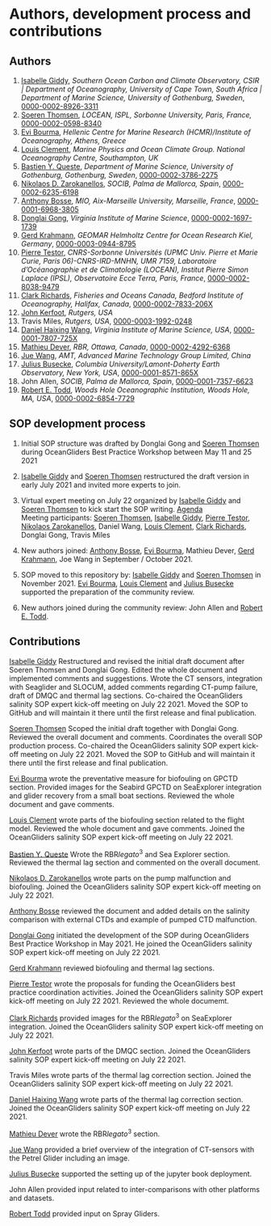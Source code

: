 # Authors, development process and contributions

## Authors
  1. [Isabelle Giddy](https://github.com/isgiddy), *Southern Ocean Carbon and Climate Observatory, CSIR | Department of Oceanography, University of Cape Town, South Africa | Department of Marine Science, University of Gothenburg, Sweden*, [0000-0002-8926-3311](https://orcid.org/0000-0002-8926-3311)
  1. [Soeren Thomsen](https://github.com/soerenthomsen), *LOCEAN, ISPL, Sorbonne University, Paris, France,* [0000-0002-0598-8340](https://orcid.org/0000-0002-0598-8340)
  1. [Evi Bourma](https://github.com/evibourma), *Hellenic Centre for Marine Research (HCMR)/Institute of Oceanography, Athens, Greece*
  1. [Louis Clement](https://github.com/LouClement), *Marine Physics and Ocean Climate Group. National Oceanography Centre, Southampton, UK*
  1. [Bastien Y. Queste](https://github.com/bastienqueste), *Department of Marine Science, University of Gothenburg, Gothenburg, Sweden*, [0000-0002-3786-2275](https://orcid.org/0000-0002-3786-2275)
  1. [Nikolaos D. Zarokanellos](https://github.com/nizaroka), *SOCIB, Palma de Mallorca, Spain*, [0000-0002-6235-6198](https://orcid.org/0000-0002-6235-6198)
  1. [Anthony Bosse](https://github.com/AnthonyBosse), *MIO, Aix-Marseille University, Marseille, France*, [0000-0001-6968-3805](https://orcid.org/0000-0001-6968-3805)
  1. [Donglai Gong](https://github.com/truedichotomy), *Virginia Institute of Marine Science*, [0000-0002-1697-1739](https://orcid.org/0000-0002-1697-1739) 
  3. [Gerd Krahmann](https://github.com/gkrahmann), *GEOMAR Helmholtz Centre for Ocean Research Kiel, Germany*, [0000-0003-0944-8795](https://orcid.org/0000-0003-0944-8795) 
  4. [Pierre Testor](https://github.com/ptestor), *CNRS-Sorbonne Universités (UPMC Univ. Pierre et Marie Curie, Paris 06)-CNRS-IRD-MNHN, UMR 7159, Laboratoire d’Océanographie et de Climatologie (LOCEAN), Institut Pierre Simon Laplace (IPSL), Observatoire Ecce Terra, Paris, France*, [0000-0002-8038-9479](https://orcid.org/0000-0002-8038-9479)
  5. [Clark Richards](https://github.com/richardsc), *Fisheries and Oceans Canada, Bedford Institute of Oceanography, Halifax, Canada*, [0000-0002-7833-206X](https://orcid.org/0000-0002-7833-206X)
  1. [John Kerfoot](https://github.com/kerfoot), *Rutgers, USA*
  1. Travis Miles, *Rutgers, USA*, [0000-0003-1992-0248](https://orcid.org/0000-0003-1992-0248)
  1. [Daniel Haixing Wang](https://github.com/KingSeaStar), *Virginia Institute of Marine Science, USA*, [0000-0001-7807-725X](https://orcid.org/0000-0001-7807-725X)
  1. [Mathieu Dever](https://github.com/matdever), *RBR, Ottawa, Canada*, [0000-0002-4292-6368](https://orcid.org/0000-0002-4292-6368)
  1. [Jue Wang](https://github.com/joewang54), *AMT, Advanced Marine Technology Group Limited, China*
  1. [Julius Busecke](https://github.com/jbusecke), *Columbia University/Lamont-Doherty Earth Observatory, New York, USA*, [0000-0001-8571-865X](https://orcid.org/0000-0001-8571-865X)
  1. John Allen, *SOCIB, Palma de Mallorca, Spain*, [0000-0001-7357-6623](https://orcid.org/0000-0001-7357-6623)
  1. [Robert E. Todd](https://github.com/rtodd-WHOI), *Woods Hole Oceanographic Institution, Woods Hole, MA, USA*, [0000-0002-6854-7729](https://orcid.org/0000-0002-6854-7729)


## SOP development process

1) Initial SOP structure was drafted by Donglai Gong and [Soeren Thomsen](https://github.com/soerenthomsen) during OceanGliders Best Practice Workshop between May 11 and 25 2021

2) [Isabelle Giddy](https://github.com/isgiddy) and [Soeren Thomsen](https://github.com/soerenthomsen) restructured the draft version in early July 2021 and invited more experts to join.

3) Virtual expert meeting on July 22 organized by [Isabelle Giddy](https://github.com/isgiddy) and [Soeren Thomsen](https://github.com/soerenthomsen) to kick start the SOP writing. [Agenda](https://docs.google.com/document/d/1Bzj916qYsY04QVmZdiBztdeCrOJoJm084ORxN6HFVC4/edit)   
Meeting participants: [Soeren Thomsen](https://github.com/soerenthomsen), [Isabelle Giddy](https://github.com/isgiddy), [Pierre Testor](https://github.com/ptestor), [Nikolaos Zarokanellos](https://github.com/nizaroka), Daniel Wang, [Louis Clement](https://github.com/LouClement), [Clark Richards](https://github.com/richardsc), Donglai Gong, Travis Miles

4) New authors joined: [Anthony Bosse](https://github.com/AnthonyBosse), [Evi Bourma](https://github.com/evibourma), Mathieu Dever, [Gerd Krahmann](https://github.com/gkrahmann), Joe Wang in September / October 2021.

5) SOP moved to this repository by: [Isabelle Giddy](https://github.com/patricialg) and [Soeren Thomsen](https://github.com/soerenthomsen) in November 2021. [Evi Bourma](https://github.com/evibourma), [Louis Clement](https://github.com/LouClement) and [Julius Busecke](https://github.com/jbusecke) supported the preparation of the community review. 

6) New authors joined during the community review: John Allen and [Robert E. Todd](https://github.com/rtodd-WHOI).

## Contributions 

[Isabelle Giddy](https://github.com/isgiddy) Restructured and revised the initial draft document after Soeren Thomsen and Donglai Gong. 
Edited the whole document and implemented comments and suggestions.
Wrote the CT sensors, integration with Seaglider and SLOCUM, added comments regarding CT-pump failure, draft of DMQC and thermal lag sections.
Co-chaired the OceanGliders salinity SOP expert kick-off meeting on July 22 2021.
Moved the SOP to GitHub and will maintain it there until the first release and final publication. 

[Soeren Thomsen](https://github.com/soerenthomsen) Scoped the initial draft together with Donglai Gong.
Reviewed the overall document and comments. Coordinates the overall SOP production process.
Co-chaired the OceanGliders salinity SOP expert kick-off meeting on July 22 2021.
Moved the SOP to GitHub and will maintain it there until the first release and final publication. 

[Evi Bourma](https://github.com/evibourma) wrote the preventative measure for biofouling on GPCTD section.
Provided images for the Seabird GPCTD on SeaExplorer integration and glider recovery from a small boat sections.
Reviewed the whole document and gave comments.  

[Louis Clement](https://github.com/LouClement) wrote parts of the biofouling section related to the flight model.
Reviewed the whole document and gave comments.
Joined the OceanGliders salinity SOP expert kick-off meeting on July 22 2021.

[Bastien Y. Queste](https://github.com/bastienqueste) Wrote the RBR*legato*<sup>3</sup> and Sea Explorer section. Reviewed the thermal lag section and commented on the overall document. 

[Nikolaos D. Zarokanellos](https://github.com/nizaroka) wrote parts on the pump malfunction and biofouling.
Joined the OceanGliders salinity SOP expert kick-off meeting on July 22 2021.

[Anthony Bosse](https://github.com/AnthonyBosse) reviewed the document and added details on the salinity comparison with external CTDs and example of pumped CTD malfunction.

[Donglai Gong](https://github.com/truedichotomy) initiated the development of the SOP during OceanGliders Best Practice Workshop in May 2021.
He joined the OceanGliders salinity SOP expert kick-off meeting on July 22 2021.

[Gerd Krahmann](https://github.com/gkrahmann) reviewed biofouling and thermal lag sections.

[Pierre Testor](https://github.com/ptestor) wrote the proposals for funding the OceanGliders best practice coordination activities. 
Joined the OceanGliders salinity SOP expert kick-off meeting on July 22 2021. Reviewed the whole documemt.

[Clark Richards](https://github.com/richardsc) provided images for the  RBR*legato*<sup>3</sup> on SeaExplorer integration.
Joined the OceanGliders salinity SOP expert kick-off meeting on July 22 2021. 

[John Kerfoot](https://github.com/kerfoot) wrote parts of the DMQC section.
Joined the OceanGliders salinity SOP expert kick-off meeting on July 22 2021.

Travis Miles wrote parts of the thermal lag correction section. 
Joined the OceanGliders salinity SOP expert kick-off meeting on July 22 2021. 

[Daniel Haixing Wang](https://github.com/KingSeaStar) wrote parts of the thermal lag correction section.
Joined the OceanGliders salinity SOP expert kick-off meeting on July 22 2021.

[Mathieu Dever](https://github.com/matdever) wrote the RBR*legato*<sup>3</sup> section.

[Jue Wang](https://github.com/joewang54) provided a brief overview of the integration of CT-sensors with the Petrel Glider including an image. 

[Julius Busecke](https://github.com/jbusecke) supported the setting up of the jupyter book deployment.

John Allen provided input related to inter-comparisons with other platforms and datasets.

[Robert Todd](https://github.com/rtodd-WHOI) provided input on Spray Gliders.

